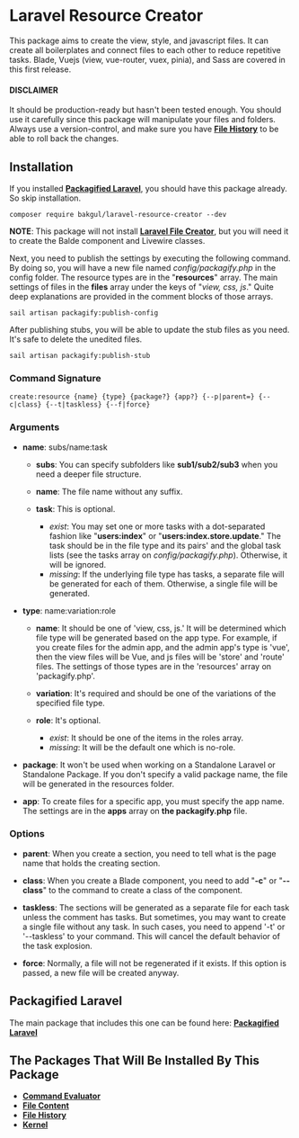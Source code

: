 # Laravel Resource Creator

This package aims to create the view, style, and javascript files. It can create all boilerplates and connect files to each other to reduce repetitive tasks. Blade, Vuejs (view, vue-router, vuex, pinia), and Sass are covered in this first release.

#### DISCLAIMER

It should be production-ready but hasn't been tested enough. You should use it carefully since this package will manipulate your files and folders. Always use a version-control, and make sure you have [**File History**](https://github.com/bulentAkgul/file-history) to be able to roll back the changes.

## Installation

If you installed [**Packagified Laravel**](https://github.com/bulentAkgul/packagified-laravel), you should have this package already. So skip installation.
```
composer require bakgul/laravel-resource-creator --dev
```
**NOTE**: This package will not install [**Laravel File Creator**](https://github.com/bulentAkgul/laravel-file-creator), but you will need it to create the Balde component and Livewire classes.

Next, you need to publish the settings by executing the following command. By doing so, you will have a new file named *config/packagify.php* in the config folder. The resource types are in the "**resources**" array. The main settings of files in the **files** array under the keys of "*view, css, js*." Quite deep explanations are provided in the comment blocks of those arrays.
```
sail artisan packagify:publish-config
```

After publishing stubs, you will be able to update the stub files as you need. It's safe to delete the unedited files.
```
sail artisan packagify:publish-stub
```

### Command Signature

```
create:resource {name} {type} {package?} {app?} {--p|parent=} {--c|class} {--t|taskless} {--f|force}
```

### Arguments

-   **name**: subs/name:task

    -   **subs**: You can specify subfolders like **sub1/sub2/sub3** when you need a deeper file structure.

    -   **name**: The file name without any suffix.
 
    -   **task**: This is optional.
        -   *exist*: You may set one or more tasks with a dot-separated fashion like "**users:index**" or "**users:index.store.update**." The task should be in the file type and its pairs' and the global task lists (see the tasks array on *config/packagify.php*). Otherwise, it will be ignored.
        -   *missing*: If the underlying file type has tasks, a separate file will be generated for each of them. Otherwise, a single file will be generated.

-   **type**: name:variation:role
    -   **name**: It should be one of 'view, css, js.' It will be determined which file type will be generated based on the app type. For example, if you create files for the admin app, and the admin app's type is 'vue', then the view files will be Vue, and js files will be 'store' and 'route' files. The settings of those types are in the 'resources' array on 'packagify.php'.
   
    -   **variation**: It's required and should be one of the variations of the specified file type.
    
    -   **role**: It's optional.
        -   *exist*: It should be one of the items in the roles array.
        -   *missing*: It will be the default one which is no-role.

-   **package**: It won't be used when working on a Standalone Laravel or Standalone Package. If you don't specify a valid package name, the file will be generated in the resources folder.

-   **app**: To create files for a specific app, you must specify the app name. The settings are in the **apps** array on **the packagify.php** file.

### Options

-   **parent**: When you create a section, you need to tell what is the page name that holds the creating section.

-   **class**: When you create a Blade component, you need to add "**-c**" or "**--class**" to the command to create a class of the component.

-   **taskless**: The sections will be generated as a separate file for each task unless the comment has tasks. But sometimes, you may want to create a single file without any task. In such cases, you need to append '-t' or '--taskless' to your command. This will cancel the default behavior of the task explosion.

-   **force**: Normally, a file will not be regenerated if it exists. If this option is passed, a new file will be created anyway.

## Packagified Laravel

The main package that includes this one can be found here: [**Packagified Laravel**](https://github.com/bulentAkgul/packagified-laravel)

## The Packages That Will Be Installed By This Package

-   [**Command Evaluator**](https://github.com/bulentAkgul/command-evaluator)
-   [**File Content**](https://github.com/bulentAkgul/file-content)
-   [**File History**](https://github.com/bulentAkgul/file-history)
-   [**Kernel**](https://github.com/bulentAkgul/kernel)
